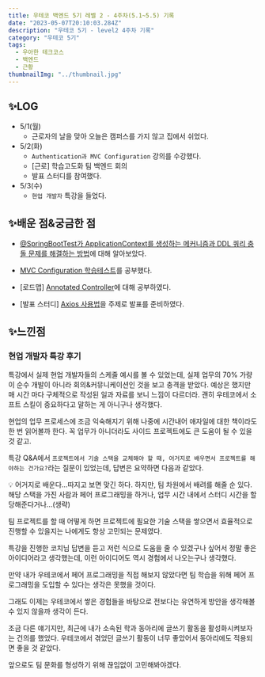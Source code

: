 ```yaml
---
title: 우테코 백엔드 5기 레벨 2 - 4주차(5.1~5.5) 기록
date: "2023-05-07T20:10:03.284Z"
description: "우테코 5기 - level2 4주차 기록"
category: "우테코 5기"
tags:
  - 우아한 테크코스
  - 백엔드
  - 근황
thumbnailImg: "../thumbnail.jpg"
---
```


## ✨LOG

- 5/1(월)
  - 근로자의 날을 맞아 오늘은 캠퍼스를 가지 않고 집에서 쉬었다.
- 5/2(화)
  - `Authentication과 MVC Configuration` 강의를 수강했다.
  - [근로] 학습고도화 팀 백엔드 회의
  - 발표 스터디를 참여했다.
- 5/3(수)
  - `현업 개발자` 특강을 들었다.

## ✨배운 점&궁금한 점

- [@SpringBootTest가 ApplicationContext를 생성하는 메커니즘과 DDL 쿼리 충돌 문제를 해결하는 방법](https://amaran-th.github.io/Spring/[Spring]%20@SpringBootTest%EC%99%80%20DB%20DLL%20%EC%BF%BC%EB%A6%AC%20%EC%B6%A9%EB%8F%8C/)에 대해 알아보았다.

- [MVC Configuration 학습테스트](https://amaran-th.github.io/Spring/[Spring]%20MVC%20Configuration%20%ED%95%99%EC%8A%B5%ED%85%8C%EC%8A%A4%ED%8A%B8/)를 공부했다.

- [로드맵] [Annotated Controller](https://amaran-th.github.io/Spring/[Spring]%20Annotated%20Controller/)에 대해 공부하였다.
- [발표 스터디] [Axios 사용법](https://amaran-th.github.io/%ED%94%84%EB%A1%A0%ED%8A%B8%EC%97%94%EB%93%9C/Axios%20%EC%82%AC%EC%9A%A9%ED%95%98%EA%B8%B0/)을 주제로 발표를 준비하였다.

## ✨느낀점

### 현업 개발자 특강 후기

특강에서 실제 현업 개발자들의 스케줄 예시를 볼 수 있었는데, 실제 업무의 70% 가량이 순수 개발이 아니라 회의&커뮤니케이션인 것을 보고 충격을 받았다. 예상은 했지만 매 시간 마다 구체적으로 작성된 일과 자료를 보니 느낌이 다르더라. 괜히 우테코에서 소프트 스킬이 중요하다고 말하는 게 아니구나 생각했다.

현업의 업무 프로세스에 조금 익숙해지기 위해 나중에 시간내어 애자일에 대한 책이라도 한 번 읽어볼까 한다. 꼭 업무가 아니더라도 사이드 프로젝트에도 큰 도움이 될 수 있을 것 같고.

특강 Q&A에서 `프로젝트에서 기술 스택을 교체해야 할 때, 어거지로 배우면서 프로젝트를 해야하는 건가요?`라는 질문이 있었는데, 답변은 요약하면 다음과 같았다.

<aside>
💡 어거지로 배운다…따지고 보면 맞긴 하다. 하지만, 팀 차원에서 배려를 해줄 순 있다.
해당 스택을 가진 사람과 페어 프로그래밍을 하거나, 업무 시간 내에서 스터디 시간을 할당해준다거나…(생략)

</aside>

팀 프로젝트를 할 때 어떻게 하면 프로젝트에 필요한 기술 스택을 쌓으면서 효율적으로 진행할 수 있을지는 나에게도 항상 고민되는 문제였다.

특강을 진행한 코치님 답변을 듣고 저런 식으로 도움을 줄 수 있겠구나 싶어서 정말 좋은 아이디어라고 생각했는데, 이런 아이디어도 역시 경험에서 나오는구나 생각했다.

만약 내가 우테코에서 페어 프로그래밍을 직접 해보지 않았다면 팀 학습을 위해 페어 프로그래밍을 도입할 수 있다는 생각은 못했을 것이다.

그래도 이제는 우테코에서 쌓은 경험들을 바탕으로 전보다는 유연하게 방안을 생각해볼 수 있지 않을까 생각이 든다.

조금 다른 얘기지만, 최근에 내가 소속된 학과 동아리에 글쓰기 활동을 활성화시켜보자는 건의를 했었다. 우테코에서 겪었던 글쓰기 활동이 너무 좋았어서 동아리에도 적용되면 좋을 것 같았다.

앞으로도 팀 문화를 형성하기 위해 끊임없이 고민해봐야겠다.
